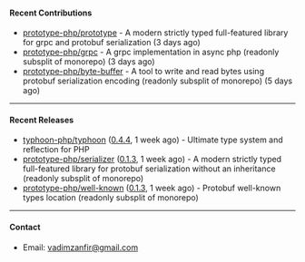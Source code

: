 #### Recent Contributions

- [prototype-php/prototype](https://github.com/prototype-php/prototype) - A modern strictly typed full-featured library for grpc and protobuf serialization (3 days ago)
- [prototype-php/grpc](https://github.com/prototype-php/grpc) - A grpc implementation in async php (readonly subsplit of monorepo)  (3 days ago)
- [prototype-php/byte-buffer](https://github.com/prototype-php/byte-buffer) - A tool to write and read bytes using protobuf serialization encoding (readonly subsplit of monorepo)  (5 days ago)

---

#### Recent Releases

- [typhoon-php/typhoon](https://github.com/typhoon-php/typhoon) ([0.4.4](https://github.com/typhoon-php/typhoon/releases/tag/0.4.4), 1 week ago) - Ultimate type system and reflection for PHP
- [prototype-php/serializer](https://github.com/prototype-php/serializer) ([0.1.3](https://github.com/prototype-php/serializer/releases/tag/0.1.3), 1 week ago) - A modern strictly typed full-featured library for protobuf serialization without an inheritance (readonly subsplit of monorepo)
- [prototype-php/well-known](https://github.com/prototype-php/well-known) ([0.1.3](https://github.com/prototype-php/well-known/releases/tag/0.1.3), 1 week ago) - Protobuf well-known types location (readonly subsplit of monorepo)

---

#### Contact

- Email: [vadimzanfir@gmail.com](mailto://vadimzanfir@gmail.com)
